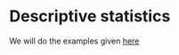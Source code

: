 # Descriptive statistics

We will do the examples given [here](http://cogmaster-stats.github.io/python-cogstats/auto_examples/index.html)
